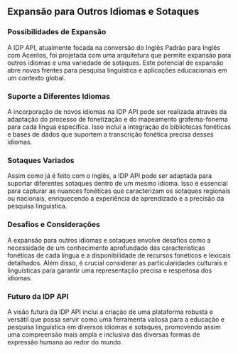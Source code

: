 ## Expansão para Outros Idiomas e Sotaques

### Possibilidades de Expansão

A IDP API, atualmente focada na conversão do Inglês Padrão para Inglês com Acentos, foi projetada com uma arquitetura que permite expansão para outros idiomas e uma variedade de sotaques. Este potencial de expansão abre novas frentes para pesquisa linguística e aplicações educacionais em um contexto global.

### Suporte a Diferentes Idiomas

A incorporação de novos idiomas na IDP API pode ser realizada através da adaptação do processo de fonetização e do mapeamento grafema-fonema para cada língua específica. Isso inclui a integração de bibliotecas fonéticas e bases de dados que suportem a transcrição fonética precisa desses idiomas.

### Sotaques Variados

Assim como já é feito com o inglês, a IDP API pode ser adaptada para suportar diferentes sotaques dentro de um mesmo idioma. Isso é essencial para capturar as nuances fonéticas que caracterizam os sotaques regionais ou nacionais, enriquecendo a experiência de aprendizado e a precisão da pesquisa linguística.

### Desafios e Considerações

A expansão para outros idiomas e sotaques envolve desafios como a necessidade de um conhecimento aprofundado das características fonéticas de cada língua e a disponibilidade de recursos fonéticos e lexicais detalhados. Além disso, é crucial considerar as particularidades culturais e linguísticas para garantir uma representação precisa e respeitosa dos idiomas.

### Futuro da IDP API

A visão futura da IDP API inclui a criação de uma plataforma robusta e versátil que possa servir como uma ferramenta valiosa para a educação e pesquisa linguística em diversos idiomas e sotaques, promovendo assim uma compreensão mais ampla e inclusiva das diversas formas de expressão humana ao redor do mundo.
